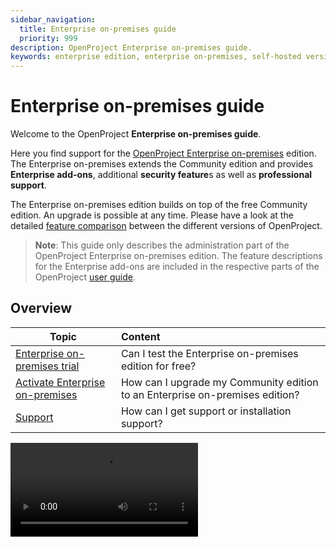 ```yaml
---
sidebar_navigation:
  title: Enterprise on-premises guide
  priority: 999
description: OpenProject Enterprise on-premises guide.
keywords: enterprise edition, enterprise on-premises, self-hosted version, server
---
```

# Enterprise on-premises guide

Welcome to the OpenProject **Enterprise on-premises guide**.

Here you find support for the [OpenProject Enterprise on-premises](https://www.openproject.org/enterprise-edition/) edition. The Enterprise on-premises extends the Community edition and provides **Enterprise add-ons**, additional **security feature**s as well as **professional support**.

The Enterprise on-premises edition builds on top of the free Community edition. An upgrade is possible at any time. Please have a look at the detailed [feature comparison](https://www.openproject.org/pricing/#features) between the different versions of OpenProject.

> **Note**: This guide only describes the administration part of the OpenProject Enterprise on-premises edition. The feature descriptions for the Enterprise add-ons are included in the respective parts of the OpenProject [user guide](../../user-guide/).

## Overview

| Topic                                                                 | Content                                                                      |
|-----------------------------------------------------------------------|:-----------------------------------------------------------------------------|
| [Enterprise on-premises trial](./enterprise-on-premises-trial/)       | Can I test the Enterprise on-premises edition for free?                      |
| [Activate Enterprise on-premises](./activate-enterprise-on-premises/) | How can I upgrade my Community edition to an Enterprise on-premises edition? |
| [Support](../support/)                                                | How can I get support or installation support?                               |

![](https://openproject-docs.s3.eu-central-1.amazonaws.com/videos/5-Reasons-to-upgrade-to-the-OpenProject-Enterprise-Edition.mp4)

